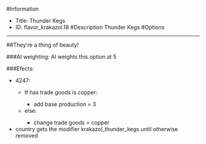 #Information
 - Title: Thunder Kegs
 - ID: flavor_krakazol.18
#Description
Thunder Kegs
#Options

___
##They're a thing of beauty!

###AI weighting:
AI weights this option at 5


###Efects:<ul><li>4247:</li><ul><li>If has trade goods is copper:</li><ul><li>add base production = 3</li></ul><li>else:</li><ul><li>change trade goods = copper</li></ul></ul><li>country gets the modifier krakazol_thunder_kegs until otherwise removed</li></ul>
